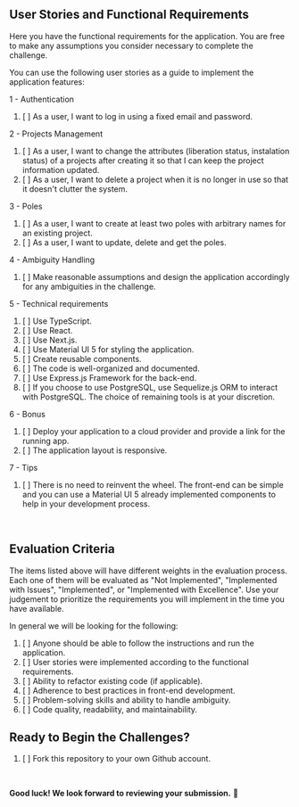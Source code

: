 
## User Stories and Functional Requirements

Here you have the functional requirements for the application. You are free to make any assumptions you consider necessary to complete the challenge.

You can use the following user stories as a guide to implement the application features:

1 - Authentication

1. [ ] As a user, I want to log in using a fixed email and password.

2 - Projects Management

1. [ ] As a user, I want to change the attributes (liberation status, instalation status) of a projects after creating it so that I can keep the project information updated.
1. [ ] As a user, I want to delete a project when it is no longer in use so that it doesn't clutter the system.

3 - Poles

1. [ ] As a user, I want to create at least two poles with arbitrary names for an existing project.
1. [ ] As a user, I want to update, delete and get the poles.

4 - Ambiguity Handling

1. [ ] Make reasonable assumptions and design the application accordingly for any ambiguities in the challenge.

5 - Technical requirements

1. [ ] Use TypeScript.
1. [ ] Use React.
1. [ ] Use Next.js.
1. [ ] Use Material UI 5 for styling the application.
1. [ ] Create reusable components.
1. [ ] The code is well-organized and documented.
1. [ ] Use Express.js Framework for the back-end.
1. [ ] If you choose to use PostgreSQL, use Sequelize.js ORM to interact with PostgreSQL.
The choice of remaining tools is at your discretion.

6 - Bonus

1. [ ] Deploy your application to a cloud provider and provide a link for the running app.
1. [ ] The application layout is responsive.

7 - Tips

1. [ ] There is no need to reinvent the wheel. The front-end can be simple and you can use a Material UI 5 already implemented components to help in your development process.

</br>


## Evaluation Criteria

The items listed above will have different weights in the evaluation process. Each one of them will be evaluated as "Not Implemented", "Implemented with Issues", "Implemented", or "Implemented with Excellence". Use your judgement to prioritize the requirements you will implement in the time you have available. 

In general we will be looking for the following:

1. [ ] Anyone should be able to follow the instructions and run the application.
1. [ ] User stories were implemented according to the functional requirements.
1. [ ] Ability to refactor existing code (if applicable).
1. [ ] Adherence to best practices in front-end development.
1. [ ] Problem-solving skills and ability to handle ambiguity.
1. [ ] Code quality, readability, and maintainability.

## Ready to Begin the Challenges?

1. [ ] Fork this repository to your own Github account.


</br>

**Good luck! We look forward to reviewing your submission.** 🚀
